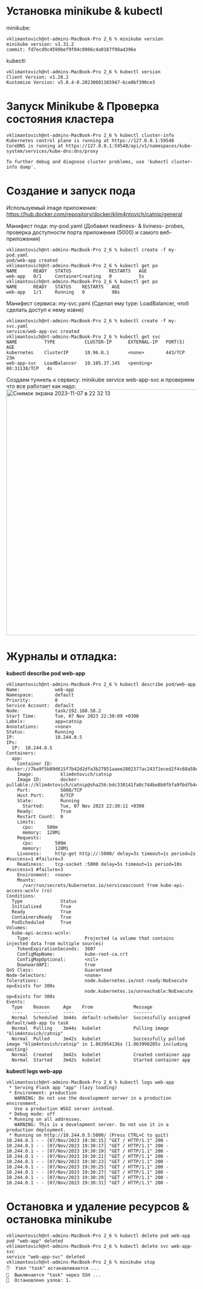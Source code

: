 # Установка minikube & kubectl
minikube:  
```
vklimantovich@nt-admins-MacBook-Pro 2_6 % minikube version
minikube version: v1.31.2
commit: fd7ecd9c4599bef9f04c0986c4a0187f98a4396e
```
kubectl:  
```
vklimantovich@nt-admins-MacBook-Pro 2_6 % kubectl version
Client Version: v1.28.2
Kustomize Version: v5.0.4-0.20230601165947-6ce0bf390ce3
```

# Запуск Minikube & Проверка состояния кластера
```
vklimantovich@nt-admins-MacBook-Pro 2_6 % kubectl cluster-info
Kubernetes control plane is running at https://127.0.0.1:59548
CoreDNS is running at https://127.0.0.1:59548/api/v1/namespaces/kube-system/services/kube-dns:dns/proxy

To further debug and diagnose cluster problems, use 'kubectl cluster-info dump'.
```

# Создание и запуск пода
Используемый image приложения: https://hub.docker.com/repository/docker/klim4ntovich/catnip/general  

Манифест пода: my-pod.yaml (Добавил readiness- & liviness- probes, проверка доступности порта приложения (5000) и самого веб-приложения)  
```
vklimantovich@nt-admins-MacBook-Pro 2_6 % kubectl create -f my-pod.yaml 
pod/web-app created
vklimantovich@nt-admins-MacBook-Pro 2_6 % kubectl get po
NAME      READY   STATUS              RESTARTS   AGE
web-app   0/1     ContainerCreating   0          5s
vklimantovich@nt-admins-MacBook-Pro 2_6 % kubectl get po
NAME      READY   STATUS    RESTARTS   AGE
web-app   1/1     Running   0          98s
```
Манифест сервиса: my-svc.yaml (Сделал ему type: LoadBalancer, чтоб сделать доступ к нему извне)
```
vklimantovich@nt-admins-MacBook-Pro 2_6 % kubectl create -f my-svc.yaml 
service/web-app-svc created
vklimantovich@nt-admins-MacBook-Pro 2_6 % kubectl get svc
NAME          TYPE           CLUSTER-IP      EXTERNAL-IP   PORT(S)        AGE
kubernetes    ClusterIP      10.96.0.1       <none>        443/TCP        23m
web-app-svc   LoadBalancer   10.105.37.145   <pending>     80:31138/TCP   4s
```
Создаем туннель к сервису: minikube service web-app-svc и проверяем что все работает как надо:
<img width="651" alt="Снимок экрана 2023-11-07 в 22 32 13" src="https://github.com/klimantovich/hometasks-devops/assets/91698270/0da998a9-353f-49b4-bb00-eed278eece07">  

# Журналы и отладка:
**kubectl describe pod web-app**
```
vklimantovich@nt-admins-MacBook-Pro 2_6 % kubectl describe pod/web-app 
Name:             web-app
Namespace:        default
Priority:         0
Service Account:  default
Node:             task/192.168.58.2
Start Time:       Tue, 07 Nov 2023 22:30:09 +0300
Labels:           app=catnip
Annotations:      <none>
Status:           Running
IP:               10.244.0.5
IPs:
  IP:  10.244.0.5
Containers:
  app:
    Container ID:   docker://7ba9f5b89d615f7b42d2dfa3b27851aaee2802377ac24371eced2f4c68a58eb1
    Image:          klim4ntovich/catnip
    Image ID:       docker-pullable://klim4ntovich/catnip@sha256:bdc330141fa0c7d4be8b8fbfa9fbdfb4cafa46d863af17d3e8c8cf18b6fb5ad4
    Port:           5000/TCP
    Host Port:      0/TCP
    State:          Running
      Started:      Tue, 07 Nov 2023 22:30:11 +0300
    Ready:          True
    Restart Count:  0
    Limits:
      cpu:     500m
      memory:  128Mi
    Requests:
      cpu:        500m
      memory:     128Mi
    Liveness:     http-get http://:5000/ delay=3s timeout=1s period=2s #success=1 #failure=3
    Readiness:    tcp-socket :5000 delay=5s timeout=1s period=10s #success=1 #failure=3
    Environment:  <none>
    Mounts:
      /var/run/secrets/kubernetes.io/serviceaccount from kube-api-access-wcnlv (ro)
Conditions:
  Type              Status
  Initialized       True 
  Ready             True 
  ContainersReady   True 
  PodScheduled      True 
Volumes:
  kube-api-access-wcnlv:
    Type:                    Projected (a volume that contains injected data from multiple sources)
    TokenExpirationSeconds:  3607
    ConfigMapName:           kube-root-ca.crt
    ConfigMapOptional:       <nil>
    DownwardAPI:             true
QoS Class:                   Guaranteed
Node-Selectors:              <none>
Tolerations:                 node.kubernetes.io/not-ready:NoExecute op=Exists for 300s
                             node.kubernetes.io/unreachable:NoExecute op=Exists for 300s
Events:
  Type    Reason     Age    From               Message
  ----    ------     ----   ----               -------
  Normal  Scheduled  3m44s  default-scheduler  Successfully assigned default/web-app to task
  Normal  Pulling    3m44s  kubelet            Pulling image "klim4ntovich/catnip"
  Normal  Pulled     3m42s  kubelet            Successfully pulled image "klim4ntovich/catnip" in 1.863954136s (1.863998205s including waiting)
  Normal  Created    3m42s  kubelet            Created container app
  Normal  Started    3m42s  kubelet            Started container app
```
**kubectl logs web-app**
```
vklimantovich@nt-admins-MacBook-Pro 2_6 % kubectl logs web-app     
 * Serving Flask app "app" (lazy loading)
 * Environment: production
   WARNING: Do not use the development server in a production environment.
   Use a production WSGI server instead.
 * Debug mode: off
 * Running on all addresses.
   WARNING: This is a development server. Do not use it in a production deployment.
 * Running on http://10.244.0.5:5000/ (Press CTRL+C to quit)
10.244.0.1 - - [07/Nov/2023 19:30:15] "GET / HTTP/1.1" 200 -
10.244.0.1 - - [07/Nov/2023 19:30:17] "GET / HTTP/1.1" 200 -
10.244.0.1 - - [07/Nov/2023 19:30:19] "GET / HTTP/1.1" 200 -
10.244.0.1 - - [07/Nov/2023 19:30:21] "GET / HTTP/1.1" 200 -
10.244.0.1 - - [07/Nov/2023 19:30:23] "GET / HTTP/1.1" 200 -
10.244.0.1 - - [07/Nov/2023 19:30:25] "GET / HTTP/1.1" 200 -
10.244.0.1 - - [07/Nov/2023 19:30:27] "GET / HTTP/1.1" 200 -
10.244.0.1 - - [07/Nov/2023 19:30:29] "GET / HTTP/1.1" 200 -
10.244.0.1 - - [07/Nov/2023 19:30:31] "GET / HTTP/1.1" 200 -
```
# Остановка и удаление ресурсов & остановка minikube
```
vklimantovich@nt-admins-MacBook-Pro 2_6 % kubectl delete pod web-app 
pod "web-app" deleted
vklimantovich@nt-admins-MacBook-Pro 2_6 % kubectl delete svc web-app-svc 
service "web-app-svc" deleted
vklimantovich@nt-admins-MacBook-Pro 2_6 % minikube stop
✋  Узел "task" останавливается ...
🛑  Выключается "task" через SSH ...
🛑  Остановлено узлов: 1.
```



